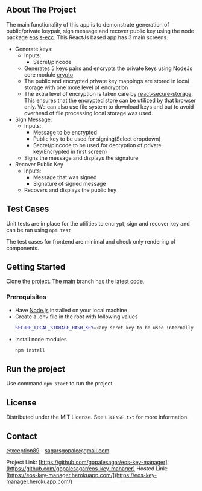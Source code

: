 ## About The Project

The main functionality of this app is to demonstrate generation of public/private keypair, sign message and recover public key using the node package [eosjs-ecc](https://www.npmjs.com/package/eosjs-ecc). This ReactJs based app has 3 main screens.
* Generate keys: 
    * Inputs: 
        * Secret/pincode
    * Generates 5 keys pairs and encrypts the private keys using NodeJs core module [crypto](https://nodejs.org/api/crypto.html)
    * The public and encrypted private key mappings are stored in local storage with one more level of encryption
    * The extra level of encryption is taken care by [react-secure-storage](https://github.com/sushinpv/react-secure-storage). This ensures that the encrypted store can be utilized by that browser only. We can also use file system to download keys and but to avoid overhead of file processing local storage was used.
* Sign Message:
    * Inputs:
        * Message to be encrypted
        * Public key to be used for signing(Select dropdown)
        * Secret/pincode to be used for decryption of private key(Encrypted in first screen)
    * Signs the message and displays the signature
* Recover Public Key
    * Inputs:
        * Message that was signed
        * Signature of signed message
    * Recovers and displays the public key 

## Test Cases
Unit tests are in place for the utilities to encrypt, sign and recover key and can be ran using
```npm test```

The test cases for frontend are minimal and check only rendering of components.

### 

## Getting Started
Clone the project. The main branch has the latest code.

### Prerequisites
* Have [Node.js](https://nodejs.org/en/) installed on your local machine
* Create a .env file in the root with following values
  ```sh
  SECURE_LOCAL_STORAGE_HASH_KEY=<any scret key to be used internally by react-secure-storage>
  ```
* Install node modules
  ```sh
  npm install
  ```
## Run the project
Use command ```npm start``` to run the project.

## License
Distributed under the MIT License. See `LICENSE.txt` for more information.

## Contact
[@xception89](https://twitter.com/xception89) - sagarsgopale@gmail.com

Project Link: [https://github.com/gopalesagar/eos-key-manager](https://github.com/gopalesagar/eos-key-manager)
Hosted Link: [https://eos-key-manager.herokuapp.com/](https://eos-key-manager.herokuapp.com/)